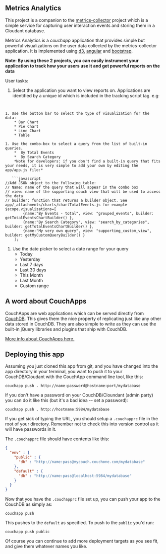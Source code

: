 ## Metrics Analytics

This project is a companion to the [metrics-collector](https://github.com/ibm-cds-labs/metrics-collector) project which is a simple service for capturing user interaction events and storing them in a Cloudant database.

Metrics Analytics is a *couchapp* application that provides simple but powerful visualizations on the user data collected by the metrics-collector application. It is implemented using [d3](http://d3js.org/), [angular](https://angularjs.org) and [bootstrap](http://getbootstrap.com/).

**Note: By using these 2 projects, you can easily instrument your application to track how your users use it and get powerful reports on the data**

User tasks:  

1. Select the application you want to view reports on. Applications are identified by a unique id which is included in the tracking script tag. e.g:  

   ```html
<script src="http://metrics-collector.domainname/tracker.js" siteid="my.app.id"></script>
```

1. Use the button bar to select the type of visualization for the data:  
	* Bar Chart  
	* Pie Chart  
	* Line Chart  
	* Table 

1. Use the combo-box to select a query from the list of built-in queries.   	
	*  By Total Events
	*  By Search Category  
	*Note for developers: if you don't find a built-in query that fits your needs, it is very simple to add your own by editing the app/app.js file:*
	
   ```javascript  
//Add JSON object to the following table:
// Name: name of the query that will appear in the combo box
// view: name of the supporting couch view that will be used to access the data
// builder: function that returns a builder object. See app/_attachments/charts/chartTotalEvents.js for example
$scope.visualizations=[
	    {name:"By Events - total", view: "grouped_events", builder: getTotalEventsChartBuilder() },
	    {name:"By Search Category", view: "search_by_categories", builder: getTotalEventsChartBuilder() },
	    {name:"My very own query", view: "supporting_custom_view", builder: getMyCustomQueryBuilder() }
	];
```  
1. Use the date picker to select a date range for your query  
	* Today
	* Yesterday
	* Last 7 days
	* Last 30 days
	* This Month
	* Last Month
	* Custom range

## A word about CouchApps
CouchApps are web applications which can be served directly from [CouchDB](http://couchdb.apache.org). This gives them the nice property of replicating just like any other data stored in CouchDB. They are also simple to write as they can use the built-in jQuery libraries and plugins that ship with CouchDB.

[More info about CouchApps here.](http://couchapp.org)

## Deploying this app

Assuming you just cloned this app from git, and you have changed into the app directory in your terminal, you want to push it to your CouchDB/Cloudant with the CouchApp command line tool, like this:

    couchapp push . http://name:password@hostname:port/mydatabase

If you don't have a password on your CouchDB/Cloundant (admin party) you can do it like this (but it's a bad idea -- set a password):

    couchapp push . http://hostname:5984/mydatabase

If you get sick of typing the URL, you should setup a `.couchapprc` file in the root of your directory. Remember not to check this into version control as it will have passwords in it.

The `.couchapprc` file should have contents like this:

```json
{
  "env" : {
    "public" : {
      "db" : "http://name:pass@mycouch.couchone.com/mydatabase"
    },
    "default" : {
      "db" : "http://name:pass@localhost:5984/mydatabase"
    }
  }
}
```

Now that you have the `.couchapprc` file set up, you can push your app to the CouchDB as simply as:

    couchapp push

This pushes to the `default` as specified. To push to the `public` you'd run:

    couchapp push public

Of course you can continue to add more deployment targets as you see fit, and give them whatever names you like.
